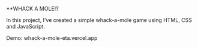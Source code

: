 **WHACK A MOLE!?


In this project, I've created a simple whack-a-mole game using HTML, CSS and JavaScript.

Demo: whack-a-mole-eta.vercel.app



